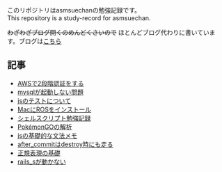 このリポジトリはasmsuechanの勉強記録です。  
This repository is a study-record for asmsuechan.

~~わざわざブログ開くのめんどくさいので~~ ほとんどブログ代わりに書いています。ブログは[こちら](http://hyottokoaloha.hatenablog.com/)

## 記事
* [AWSで2段階認証をする](https://github.com/asmsuechan/study/blob/master//aws/adds_mfa_to_iam_role_user.md)
* [mysqlが起動しない問題](https://github.com/asmsuechan/study/blob/master//databases/mysql/mysql_cannot_start_due_to_permission.md)
* [jsのテストについて](https://github.com/asmsuechan/study/blob/master//js/js_spec/README.md)
* [MacにROSをインストール](https://github.com/asmsuechan/study/blob/master//ros/install_to_mac.md)
* [シェルスクリプト勉強記録](https://github.com/asmsuechan/study/blob/master//shell_script/shell_script_study_record.md)
* [PokémonGOの解析](https://github.com/asmsuechan/study/blob/master//analytics/pokemon_go_analytics.md)
* [jsの基礎的な文法メモ](https://github.com/asmsuechan/study/blob/master//js/js_basic_grammer.md)
* [after_commitはdestroy時にも走る](https://github.com/asmsuechan/study/blob/master//ruby/rails/after_commit_runs_on_destroy.md)
* [正規表現の基礎](https://github.com/asmsuechan/study/blob/master//regexp/regexp_basic.md)
* [rails_sが動かない](https://github.com/asmsuechan/study/blob/master//ruby/rails/rails_s_not_working.md)
